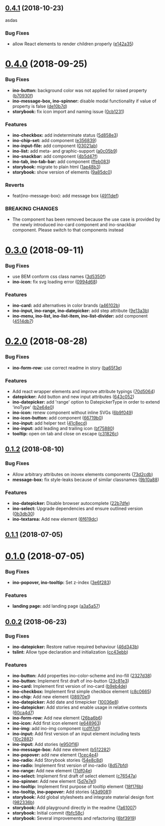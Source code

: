 <a name="0.4.1"></a>
## [0.4.1](http://gitlab.inovex.de:2424/inovex-elements/core/compare/v0.4.0...v0.4.1) (2018-10-23)

asdas
### Bug Fixes

* allow React elements to render children properly ([e142a35](http://gitlab.inovex.de:2424/inovex-elements/core/commit/e142a35))



<a name="0.4.0"></a>
# [0.4.0](http://gitlab.inovex.de:2424/inovex-elements/core/compare/v0.3.0...v0.4.0) (2018-09-25)


### Bug Fixes

* **ino-button:** background color was not applied for raised property ([b70930f](http://gitlab.inovex.de:2424/inovex-elements/core/commit/b70930f))
* **ino-message-box, ino-spinner:** disable modal functionality if value of property is false ([de10b7d](http://gitlab.inovex.de:2424/inovex-elements/core/commit/de10b7d))
* **storybook:** fix icon import and naming issue ([0cb1231](http://gitlab.inovex.de:2424/inovex-elements/core/commit/0cb1231))


### Features

* **ino-checkbox:** add indeterminate status ([5d858e3](http://gitlab.inovex.de:2424/inovex-elements/core/commit/5d858e3))
* **ino-chip-set:** add component ([e356839](http://gitlab.inovex.de:2424/inovex-elements/core/commit/e356839))
* **ino-input-file:** add component ([03021ab](http://gitlab.inovex.de:2424/inovex-elements/core/commit/03021ab))
* **ino-list:** add meta- and graphic-support ([a0c05b9](http://gitlab.inovex.de:2424/inovex-elements/core/commit/a0c05b9))
* **ino-snackbar:** add component ([4b5d47f](http://gitlab.inovex.de:2424/inovex-elements/core/commit/4b5d47f))
* **ino-tab, ino-tab-bar:** add component ([ffeb083](http://gitlab.inovex.de:2424/inovex-elements/core/commit/ffeb083))
* **storybook:** migrate to plain html ([1ae48b3](http://gitlab.inovex.de:2424/inovex-elements/core/commit/1ae48b3))
* **storybook:** show version of elements ([9a85dc0](http://gitlab.inovex.de:2424/inovex-elements/core/commit/9a85dc0))


### Reverts

* feat(ino-message-box): add message box ([4911def](http://gitlab.inovex.de:2424/inovex-elements/core/commit/4911def))


### BREAKING CHANGES

* The <ino-message-box> component has been removed because the use case is provided by the newly introduced ino-card component and ino-snackbar component. Please switch to that components instead



<a name="0.3.0"></a>
# [0.3.0](http://gitlab.inovex.de:2424/inovex-elements/core/compare/v0.2.0...v0.3.0) (2018-09-11)


### Bug Fixes

* use BEM conform css class names ([3d5350f](http://gitlab.inovex.de:2424/inovex-elements/core/commit/3d5350f))
* **ino-icon:** fix svg loading error ([0994d68](http://gitlab.inovex.de:2424/inovex-elements/core/commit/0994d68))


### Features

* **ino-card:** add alternatives in color brands ([a46102b](http://gitlab.inovex.de:2424/inovex-elements/core/commit/a46102b))
* **ino-input, ino-range, ino-datepicker:** add step attribute ([9e13a3b](http://gitlab.inovex.de:2424/inovex-elements/core/commit/9e13a3b))
* **ino-menu, ino-list, ino-list-item, ino-list-divider:** add component ([4514db7](http://gitlab.inovex.de:2424/inovex-elements/core/commit/4514db7))



<a name="0.2.0"></a>
# [0.2.0](http://gitlab.inovex.de:2424/inovex-elements/core/compare/v0.1.2...v0.2.0) (2018-08-28)


### Bug Fixes

* **ino-form-row:** use correct readme in story ([ba65f3e](http://gitlab.inovex.de:2424/inovex-elements/core/commit/ba65f3e))


### Features

* Add react wrapper elements and improve attribute typings ([70d5064](http://gitlab.inovex.de:2424/inovex-elements/core/commit/70d5064))
* **datepicker:** Add button and new input attributes ([643c052](http://gitlab.inovex.de:2424/inovex-elements/core/commit/643c052))
* **ino-datepicker:** add 'range' option to DatepickerType in order to extend 'inoType' ([b2e64e0](http://gitlab.inovex.de:2424/inovex-elements/core/commit/b2e64e0))
* **ino-icon:** renew component without inline SVGs ([6b9f049](http://gitlab.inovex.de:2424/inovex-elements/core/commit/6b9f049))
* **ino-icon-button:** add component ([66719b0](http://gitlab.inovex.de:2424/inovex-elements/core/commit/66719b0))
* **ino-input:** add helper text ([41c8ecd](http://gitlab.inovex.de:2424/inovex-elements/core/commit/41c8ecd))
* **ino-input:** add leading and trailing icon ([bf75880](http://gitlab.inovex.de:2424/inovex-elements/core/commit/bf75880))
* **tooltip:** open on tab and close on escape ([c31826c](http://gitlab.inovex.de:2424/inovex-elements/core/commit/c31826c))



<a name="0.1.2"></a>
## [0.1.2](http://gitlab.inovex.de:2424/inovex-elements/core/compare/v0.1.1...v0.1.2) (2018-08-10)


### Bug Fixes

* Allow arbitrary attributes on inovex elements components ([73d2cdb](http://gitlab.inovex.de:2424/inovex-elements/core/commit/73d2cdb))
* **message-box:** fix style-leaks because of similar classnames ([9b10a88](http://gitlab.inovex.de:2424/inovex-elements/core/commit/9b10a88))


### Features

* **ino-datepicker:** Disable browser autocomplete ([22b7dfe](http://gitlab.inovex.de:2424/inovex-elements/core/commit/22b7dfe))
* **ino-select:** Upgrade dependencies and ensure outlined version ([0b3db30](http://gitlab.inovex.de:2424/inovex-elements/core/commit/0b3db30))
* **ino-textarea:** Add new element ([6f619dc](http://gitlab.inovex.de:2424/inovex-elements/core/commit/6f619dc))



<a name="0.1.1"></a>
## [0.1.1](http://gitlab.inovex.de:2424/inovex-elements/core/compare/v0.1.0...v0.1.1) (2018-07-05)



<a name="0.1.0"></a>
# [0.1.0](http://gitlab.inovex.de:2424/inovex-elements/core/compare/v0.0.2...v0.1.0) (2018-07-05)


### Bug Fixes

* **ino-popover, ino-tooltip:** Set z-index ([3e6f283](http://gitlab.inovex.de:2424/inovex-elements/core/commit/3e6f283))


### Features

* **landing page:** add landing page ([a3a5a57](http://gitlab.inovex.de:2424/inovex-elements/core/commit/a3a5a57))



<a name="0.0.2"></a>
## [0.0.2](http://gitlab.inovex.de:2424/inovex-elements/core/compare/10c2882...v0.0.2) (2018-06-23)


### Bug Fixes

* **ino-datepicker:** Restore native required behaviour ([46d343b](http://gitlab.inovex.de:2424/inovex-elements/core/commit/46d343b))
* **tslint:** Allow type declaration and initialization ([cc43ebb](http://gitlab.inovex.de:2424/inovex-elements/core/commit/cc43ebb))


### Features

* **ino-button:** Add properties ino-color-scheme and ino-fill ([2327d38](http://gitlab.inovex.de:2424/inovex-elements/core/commit/2327d38))
* **ino-button:** Implement first draft of ino-button ([23c81e3](http://gitlab.inovex.de:2424/inovex-elements/core/commit/23c81e3))
* **ino-card:** Implement first version of ino-card ([b9eb4de](http://gitlab.inovex.de:2424/inovex-elements/core/commit/b9eb4de))
* **ino-checkbox:** Implement first simple checkbox element ([c8c0665](http://gitlab.inovex.de:2424/inovex-elements/core/commit/c8c0665))
* **ino-chip:** Add new element ([08970e1](http://gitlab.inovex.de:2424/inovex-elements/core/commit/08970e1))
* **ino-datepicker:** Add date and timepicker ([10036e8](http://gitlab.inovex.de:2424/inovex-elements/core/commit/10036e8))
* **ino-datepicker:** Add stories and enable usage in relative contexts ([60ca4d7](http://gitlab.inovex.de:2424/inovex-elements/core/commit/60ca4d7))
* **ino-form-row:** Add new element ([26ba6b6](http://gitlab.inovex.de:2424/inovex-elements/core/commit/26ba6b6))
* **ino-icon:** Add first icon element ([e648963](http://gitlab.inovex.de:2424/inovex-elements/core/commit/e648963))
* **ino-img:** add ino-img component ([cd1f7d1](http://gitlab.inovex.de:2424/inovex-elements/core/commit/cd1f7d1))
* **ino-input:** Add first version of an input element including tests ([10c2882](http://gitlab.inovex.de:2424/inovex-elements/core/commit/10c2882))
* **ino-input:** Add stories ([e950f16](http://gitlab.inovex.de:2424/inovex-elements/core/commit/e950f16))
* **ino-message-box:** Add new element ([b512282](http://gitlab.inovex.de:2424/inovex-elements/core/commit/b512282))
* **ino-popover:** add new element ([1cec4e4](http://gitlab.inovex.de:2424/inovex-elements/core/commit/1cec4e4))
* **ino-radio:** Add Storybook stories ([54e8c8d](http://gitlab.inovex.de:2424/inovex-elements/core/commit/54e8c8d))
* **ino-radio:** Implement first version of ino-radio ([8d57bfd](http://gitlab.inovex.de:2424/inovex-elements/core/commit/8d57bfd))
* **ino-range:** Add new element ([11df04e](http://gitlab.inovex.de:2424/inovex-elements/core/commit/11df04e))
* **ino-select:** Implement first draft of select element ([c76547a](http://gitlab.inovex.de:2424/inovex-elements/core/commit/c76547a))
* **ino-spinner:** Add new element ([5d7e7e1](http://gitlab.inovex.de:2424/inovex-elements/core/commit/5d7e7e1))
* **ino-tooltip:** Implement first purpose of tooltip element ([18f176b](http://gitlab.inovex.de:2424/inovex-elements/core/commit/18f176b))
* **ino-tooltip, ino-popover:** Add stories ([43d9081](http://gitlab.inovex.de:2424/inovex-elements/core/commit/43d9081))
* **storybook:** Add global stylesheets and integrate material design font ([982336b](http://gitlab.inovex.de:2424/inovex-elements/core/commit/982336b))
* **storybook:** Add playground directly in the readme ([7a61007](http://gitlab.inovex.de:2424/inovex-elements/core/commit/7a61007))
* **storybook:** Initial commit ([fbfc58c](http://gitlab.inovex.de:2424/inovex-elements/core/commit/fbfc58c))
* **storybook:** Several improvements and refactoring ([6bf3919](http://gitlab.inovex.de:2424/inovex-elements/core/commit/6bf3919))


